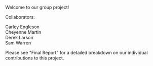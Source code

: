 Welcome to our group project!

Collaborators:

Carley Engleson</br>
Cheyenne Martin</br>
Derek Larson</br>
Sam Warren</br>

Please see "Final Report" for a detailed breakdown on our individual contributions to this project. 
